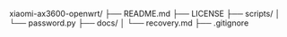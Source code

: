 xiaomi-ax3600-openwrt/
├── README.md
├── LICENSE
├── scripts/
│   └── password.py
├── docs/
│   └── recovery.md
├── .gitignore
